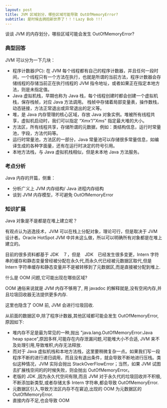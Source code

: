 ```yaml
---
layout: post
title: JVM 区域划分，哪些区域可能导致 OutOfMemoryError?
subtitle: 是时候去拥抱新世界了！！！Lazy Bob !!!
---
```

谈谈 JVM 的内存划分，哪些区域可能会发生 OutOfMemoryError?

### 典型回答
JVM 可以分为一下几块：
* 程序计数器(PC): 在 JVM 每个线程都有自己的程序计数器，并且任何一段时间，一个线程只有一个方法在执行，也就是所谓的当前方法，程序计数器会存储线程的存储当前正在执行线程的 JVM 指令地址，或者如果正在指定本地方法，则是未指定值。  
* Java 虚拟机栈，早期也称为 Java 栈，每个线程创建时都会创建一个虚拟机栈，保存栈帧，对应 Java 方法调用。 栈帧中存储着局部变量表，操作数栈，动态链接，方法正常退出或异常退出的定义等。
* 堆，是 Java 内存管理的核心区域，存放 Java 对象实例。堆被所有线程共享，虚拟机启动时，我们可以指定 “Xmx”/"Xms" 指定最大堆的大小。
* 方法区，所有线程共享，存储所谓的元数据，例如：类结构信息，运行时常量池，字段，方法代码等。
* 运行时常量池，方法区的一部分，Java 常量池可以存储很多常量信息，如编译生成的各种字面量，还有在运行时决定的符号引用。
* 本地方法栈，与 Java 虚拟机栈相似，但是未本地 Java 方法服务。

### 考点分析
Java 内存的开篇，侧重：　　
* 分析广义上 JVM 内存结构/ Java 进程内存结构
* 谈到 JVM 内存模型，不可避免 OutOfMemoryError

### 知识扩展

Java 对象是不是都是在堆上建立呢？

有观点认为逃逸技术，JVM 可以在栈上分配对象，理论可行，但是取决于 JVM 设计者。Oracle HotSpot JVM 中并未这么做，所以可以明确所有对象都是在堆上建立的。

目前的很多资料都基于 JDK　７，但是　JDK　已经发生很多变更，Intern 字符串的缓存和静态变量曾经被分配在永久代,而永久代已经被元数据区取代,但是 Intern 字符串缓存和静态变量并不是被转移到了元数据区,而是直接被分配到堆上.

什么是 OOM 问题,它可能出现在哪些区域?

OOM 通俗来说就是 JVM 内存不够用了, 用 javadoc 的解释就是,没有空闲内存,并且垃圾回收器无法提供更多内存.

这里也隐含了 OOM 前, JVM 会进行垃圾回收.

从前面的数据区中,除了程序计数器,其他区域都可能会发生 OutOfMemoryError,原因如下:
* 堆内存不足是最为常见的一种,抛出 "java.lang.OutOfMemoryError:Java heap space”,原因多样,可能存在内存泄漏问题,可能堆大小不合适, JVM 来不及处理引用,导致堆积,内存无法释放.
* 而对于 Java 虚拟机栈和本地方法栈，这里要稍微复杂一点。如果我们写一段程序不断的进行递归调用，而且没有退出条件，就会导致不断地进行压栈。类似这种情况，JVM 实际会抛出 StackOverFlowError；当然，如果 JVM 试图去扩展栈空间的的时候失败，则会抛出 OutOfMemoryError。
* 老版的 JDK ,因为永久代空间有限,而且 JVM 对于永久代的垃圾回收并不积极,不断添加新类型,或者存储太多 Intern 字符串,都会导致 OutOfMemoryError.
* 元数据区引入,导致方法区内存不在窘迫,出现的 OOM 为元数据区的 OutOfMemoryError.
* 直接内存不足,也会导致 OOM  


